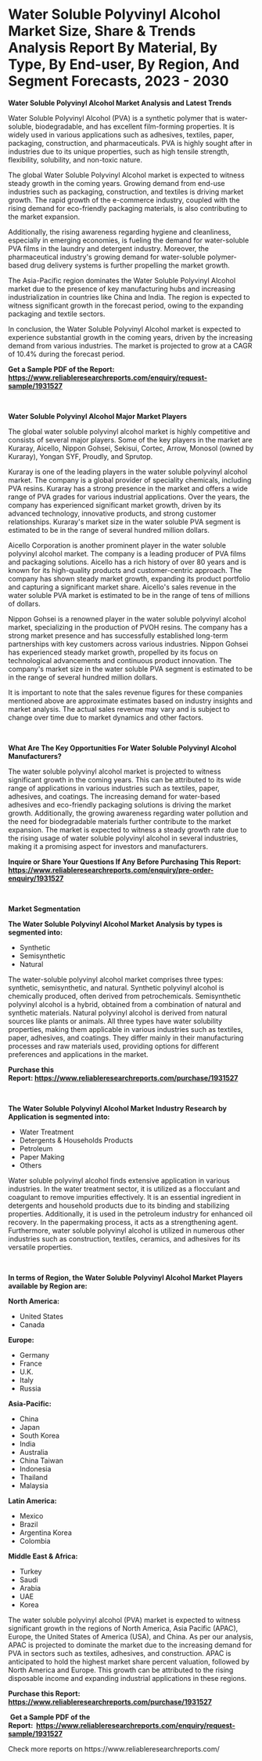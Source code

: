 <p><h1>Water Soluble Polyvinyl Alcohol Market Size, Share & Trends Analysis Report By Material, By Type, By End-user, By Region, And Segment Forecasts, 2023 - 2030</h1></p><p><strong>Water Soluble Polyvinyl Alcohol Market Analysis and Latest Trends</strong></p>
<p><p>Water Soluble Polyvinyl Alcohol (PVA) is a synthetic polymer that is water-soluble, biodegradable, and has excellent film-forming properties. It is widely used in various applications such as adhesives, textiles, paper, packaging, construction, and pharmaceuticals. PVA is highly sought after in industries due to its unique properties, such as high tensile strength, flexibility, solubility, and non-toxic nature.</p><p>The global Water Soluble Polyvinyl Alcohol market is expected to witness steady growth in the coming years. Growing demand from end-use industries such as packaging, construction, and textiles is driving market growth. The rapid growth of the e-commerce industry, coupled with the rising demand for eco-friendly packaging materials, is also contributing to the market expansion.</p><p>Additionally, the rising awareness regarding hygiene and cleanliness, especially in emerging economies, is fueling the demand for water-soluble PVA films in the laundry and detergent industry. Moreover, the pharmaceutical industry's growing demand for water-soluble polymer-based drug delivery systems is further propelling the market growth.</p><p>The Asia-Pacific region dominates the Water Soluble Polyvinyl Alcohol market due to the presence of key manufacturing hubs and increasing industrialization in countries like China and India. The region is expected to witness significant growth in the forecast period, owing to the expanding packaging and textile sectors.</p><p>In conclusion, the Water Soluble Polyvinyl Alcohol market is expected to experience substantial growth in the coming years, driven by the increasing demand from various industries. The market is projected to grow at a CAGR of 10.4% during the forecast period.</p></p>
<p><strong>Get a Sample PDF of the Report:&nbsp; <a href="https://www.reliableresearchreports.com/enquiry/request-sample/1931527">https://www.reliableresearchreports.com/enquiry/request-sample/1931527</a></strong></p>
<p>&nbsp;</p>
<p><strong>Water Soluble Polyvinyl Alcohol Major Market Players</strong></p>
<p><p>The global water soluble polyvinyl alcohol market is highly competitive and consists of several major players. Some of the key players in the market are Kuraray, Aicello, Nippon Gohsei, Sekisui, Cortec, Arrow, Monosol (owned by Kuraray), Yongan SYF, Proudly, and Sprutop.</p><p>Kuraray is one of the leading players in the water soluble polyvinyl alcohol market. The company is a global provider of speciality chemicals, including PVA resins. Kuraray has a strong presence in the market and offers a wide range of PVA grades for various industrial applications. Over the years, the company has experienced significant market growth, driven by its advanced technology, innovative products, and strong customer relationships. Kuraray's market size in the water soluble PVA segment is estimated to be in the range of several hundred million dollars.</p><p>Aicello Corporation is another prominent player in the water soluble polyvinyl alcohol market. The company is a leading producer of PVA films and packaging solutions. Aicello has a rich history of over 80 years and is known for its high-quality products and customer-centric approach. The company has shown steady market growth, expanding its product portfolio and capturing a significant market share. Aicello's sales revenue in the water soluble PVA market is estimated to be in the range of tens of millions of dollars.</p><p>Nippon Gohsei is a renowned player in the water soluble polyvinyl alcohol market, specializing in the production of PVOH resins. The company has a strong market presence and has successfully established long-term partnerships with key customers across various industries. Nippon Gohsei has experienced steady market growth, propelled by its focus on technological advancements and continuous product innovation. The company's market size in the water soluble PVA segment is estimated to be in the range of several hundred million dollars.</p><p>It is important to note that the sales revenue figures for these companies mentioned above are approximate estimates based on industry insights and market analysis. The actual sales revenue may vary and is subject to change over time due to market dynamics and other factors.</p></p>
<p>&nbsp;</p>
<p><strong>What Are The Key Opportunities For Water Soluble Polyvinyl Alcohol Manufacturers?</strong></p>
<p><p>The water soluble polyvinyl alcohol market is projected to witness significant growth in the coming years. This can be attributed to its wide range of applications in various industries such as textiles, paper, adhesives, and coatings. The increasing demand for water-based adhesives and eco-friendly packaging solutions is driving the market growth. Additionally, the growing awareness regarding water pollution and the need for biodegradable materials further contribute to the market expansion. The market is expected to witness a steady growth rate due to the rising usage of water soluble polyvinyl alcohol in several industries, making it a promising aspect for investors and manufacturers.</p></p>
<p><strong>Inquire or Share Your Questions If Any Before Purchasing This Report: <a href="https://www.reliableresearchreports.com/enquiry/pre-order-enquiry/1931527">https://www.reliableresearchreports.com/enquiry/pre-order-enquiry/1931527</a></strong></p>
<p>&nbsp;</p>
<p><strong>Market Segmentation</strong></p>
<p><strong>The Water Soluble Polyvinyl Alcohol Market Analysis by types is segmented into:</strong></p>
<p><ul><li>Synthetic</li><li>Semisynthetic</li><li>Natural</li></ul></p>
<p><p>The water-soluble polyvinyl alcohol market comprises three types: synthetic, semisynthetic, and natural. Synthetic polyvinyl alcohol is chemically produced, often derived from petrochemicals. Semisynthetic polyvinyl alcohol is a hybrid, obtained from a combination of natural and synthetic materials. Natural polyvinyl alcohol is derived from natural sources like plants or animals. All three types have water solubility properties, making them applicable in various industries such as textiles, paper, adhesives, and coatings. They differ mainly in their manufacturing processes and raw materials used, providing options for different preferences and applications in the market.</p></p>
<p><strong>Purchase this Report:&nbsp;<a href="https://www.reliableresearchreports.com/purchase/1931527">https://www.reliableresearchreports.com/purchase/1931527</a></strong></p>
<p>&nbsp;</p>
<p><strong>The Water Soluble Polyvinyl Alcohol Market Industry Research by Application is segmented into:</strong></p>
<p><ul><li>Water Treatment</li><li>Detergents & Households Products</li><li>Petroleum</li><li>Paper Making</li><li>Others</li></ul></p>
<p><p>Water soluble polyvinyl alcohol finds extensive application in various industries. In the water treatment sector, it is utilized as a flocculant and coagulant to remove impurities effectively. It is an essential ingredient in detergents and household products due to its binding and stabilizing properties. Additionally, it is used in the petroleum industry for enhanced oil recovery. In the papermaking process, it acts as a strengthening agent. Furthermore, water soluble polyvinyl alcohol is utilized in numerous other industries such as construction, textiles, ceramics, and adhesives for its versatile properties.</p></p>
<p>&nbsp;</p>
<p><strong>In terms of Region, the Water Soluble Polyvinyl Alcohol Market Players available by Region are:</strong></p>
<p>
    <p> <strong> North America: </strong>
        <ul>
            <li>United States</li>
            <li>Canada</li>
        </ul>
        </p> 
    <p> <strong> Europe: </strong>
        <ul>
            <li>Germany</li>
            <li>France</li>
            <li>U.K.</li>
            <li>Italy</li>
            <li>Russia</li>
        </ul>
        </p> 
    <p> <strong> Asia-Pacific: </strong>
        <ul>
            <li>China</li>
            <li>Japan</li>
            <li>South Korea</li>
            <li>India</li>
            <li>Australia</li>
            <li>China Taiwan</li>
            <li>Indonesia</li>
            <li>Thailand</li>
            <li>Malaysia</li>
        </ul>
        </p> 
    <p> <strong> Latin America: </strong>
        <ul>
            <li>Mexico</li>
            <li>Brazil</li>
            <li>Argentina Korea</li>
            <li>Colombia</li>
        </ul>
        </p> 
    <p> <strong> Middle East & Africa: </strong>
        <ul>
            <li>Turkey</li>
            <li>Saudi</li>
            <li>Arabia</li>
            <li>UAE</li>
            <li>Korea</li>
        </ul>
    </p>
    </p>
<p><p>The water soluble polyvinyl alcohol (PVA) market is expected to witness significant growth in the regions of North America, Asia Pacific (APAC), Europe, the United States of America (USA), and China. As per our analysis, APAC is projected to dominate the market due to the increasing demand for PVA in sectors such as textiles, adhesives, and construction. APAC is anticipated to hold the highest market share percent valuation, followed by North America and Europe. This growth can be attributed to the rising disposable income and expanding industrial applications in these regions.</p></p>
<p><strong>Purchase this Report: <a href="https://www.reliableresearchreports.com/purchase/1931527">https://www.reliableresearchreports.com/purchase/1931527</a></strong></p>
<p>&nbsp;<strong>Get a Sample PDF of the Report:&nbsp;&nbsp;<a href="https://www.reliableresearchreports.com/enquiry/request-sample/1931527">https://www.reliableresearchreports.com/enquiry/request-sample/1931527</a></strong></p>
<p><strong></strong></p>
<p>Check more reports on https://www.reliableresearchreports.com/</p>